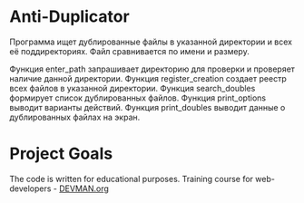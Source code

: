 # Anti-Duplicator

Программа ищет дублированные файлы в указанной директории и всех её поддиректориях.
Файл сравнивается по имени и размеру.

Функция enter_path запрашивает директорию для проверки и проверяет наличие данной директории.
Функция register_creation создает реестр всех файлов в указанной директории.
Функция search_doubles формирует список дублированных файлов.
Функция print_options выводит варианты действий.
Функция print_doubles выводит данные о дублированных файлах на экран.

# Project Goals

The code is written for educational purposes. Training course for web-developers - [DEVMAN.org](https://devman.org)
